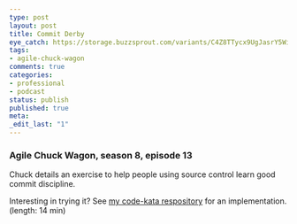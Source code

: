 ```yaml
---
type: post
layout: post
title: Commit Derby
eye_catch: https://storage.buzzsprout.com/variants/C4Z8TTycx9UgJasrY5WiwbZL/8d66eb17bb7d02ca4856ab443a78f2148cafbb129f58a3c81282007c6fe24ff2?.jpg
tags:
- agile-chuck-wagon
comments: true
categories:
- professional
- podcast
status: publish
published: true
meta:
_edit_last: "1"
---
```


### Agile Chuck Wagon, season 8, episode 13

Chuck details an exercise to help people using source control learn good commit discipline.  
  
Interesting in trying it? See [my code-kata respository](https://github.com/neontapir/code-katas/tree/master/commit-derby) for an implementation. (length: 14 min)
